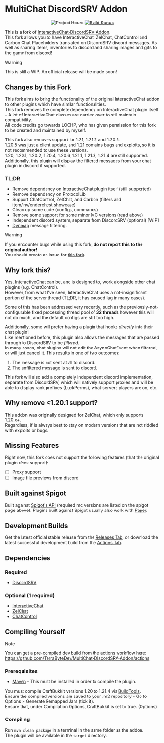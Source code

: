 # MultiChat DiscordSRV Addon
<div align="center">
    <img src="https://wakatime.com/badge/github/TerraByteDev/MultiChat-DiscordSRV-Addon.svg" alt = "Project Hours">
    <a href="https://github.com/TerraByteDev/MultiChat-DiscordSRV-Addon/actions">
        <img alt="Build Status" src="https://github.com/TerraByteDev/MultiChat-DiscordSRV-Addon/actions/workflows/build.yml/badge.svg">
    </a>
</div>

This is a fork of [InteractiveChat-DiscordSRV-Addon](https://github.com/LOOHP/InteractiveChat-DiscordSRV-Addon).\
This fork allows you to have InteractiveChat, ZelChat, ChatControl and Carbon Chat Placeholders translated on DiscordSRV discord messages. As well as sharing items, inventories to discord and sharing images and gifs to the game from discord!

> [!WARNING]
> This is still a WIP.
> An official release will be made soon!

## Changes by this Fork
This fork aims to bring the functionality of the original InteractiveChat addon to other plugins which have similar functionalities.\
This fork removes the complete dependency on InteractiveChat plugin itself - A lot of InteractiveChat classes are carried over to still maintain compatibility.\
All code credits go towards LOOHP, who has given permission for this fork to be created and maintained by myself.

This fork also removes support for 1.21, 1.21.2 and 1.20.5.\
1.20.5 was just a client update, and 1.21 contains bugs and exploits, so it is not recommended to use these versions.\
1.20, 1.20.1, 1.20.2, 1.20.4, 1.20.6, 1.21.1, 1.21.3, 1.21.4 are still supported.\
Additionally, this plugin will display the filtered messages from your chat plugin in discord if supported.

### TL;DR
- Remove dependency on InteractiveChat plugin itself (still supported)
- Remove dependency on ProtocolLib
- Support ChatControl, ZelChat, and Carbon (filters and item/inv/enderchest showcase)
- Clean up some code (configs, commands)
- Remove some support for some minor MC versions (read above)
- Independent discord system, separate from DiscordSRV (optional) [WIP]
- [Dynmap](https://github.com/webbukkit/dynmap) message filtering.

> [!WARNING]
> If you encounter bugs while using this fork, **do not report this to the original author!**\
> You should create an issue for [this fork](https://github.com/TerraByteDev/MultiChat-DIscordSRV-Addon/issues).

## Why fork this?
Yes, InteractiveChat can be, and is designed to, work alongside other chat plugins (e.g. ChatControl).\
However, from what I've seen, InteractiveChat uses a not-insignificant portion of the server thread (TL;DR, it has caused lag in many cases).

Some of this has been addressed very recently, such as the previously-not-configurable fixed processing thread pool of **32 threads** however this will not do much, and the default configs are still too high.

Additionally, some will prefer having a plugin that hooks *directly* into their chat plugin!\
Like mentioned before, this plugin also allows the messages that are passed through to DiscordSRV to be *filtered*.\
In many cases, chat plugins will not edit the AsyncChatEvent when filtered, or will just cancel it. This results in one of two outcomes:
1. The message is not sent at all to discord.
2. The unfiltered message is sent to discord.

This fork will also add a completely independent discord implementation, separate from DiscordSRV, which will natively support proxies and will be able to display rank prefixes (LuckPerms), what servers players are on, etc.

## Why remove <1.20.1 support?
This addon was originally designed for ZelChat, which only supports 1.20.x+.\
Regardless, if is always best to stay on modern versions that are not riddled with exploits or bugs.


## Missing Features
Right now, this fork does not support the following features (that the original plugin *does* support):
- [ ] Proxy support
- [ ] Image file previews from discord

## Built against Spigot
Built against [Spigot's API](https://www.spigotmc.org/wiki/buildtools/) (required mc versions are listed on the spigot page above).
Plugins built against Spigot usually also work with [Paper](https://papermc.io/).

## Development Builds

Get the latest official stable release from the [Releases Tab](https://github.com/TerraByteDev/MultiChat-DiscordSRV-Addon/releases), or download the latest successful development build from the [Actions Tab](https://github.com/TerraByteDev/MultiChat-DiscordSRV-Addon/actions/workflows/build.yml?query=is%3Asuccess).

## Dependencies 

### Required
- [DiscordSRV](https://www.spigotmc.org/resources/discordsrv.18494/)

### Optional (1 required)
- [InteractiveChat](https://www.spigotmc.org/resources/75870/)
- [ZelChat](https://builtbybit.com/resources/zelchat-high-performance-simple.47406/)
- [ChatControl](https://builtbybit.com/resources/chatcontrol-format-filter-chat.18217/)

## Compiling Yourself
> [!NOTE]
> You can get a pre-compiled dev build from the actions workflow here: https://github.com/TerraByteDev/MultiChat-DIscordSRV-Addon/actions

### Prerequisites
- [Maven](https://maven.apache.org/) - This must be installed in order to compile the plugin.

You must compile CraftBukkit versions 1.20 to 1.21.4 via [BuildTools](https://www.spigotmc.org/wiki/buildtools/).\
Ensure the compiled versions are saved to your .m2 repository - Go to Options > Generate Remapped Jars (tick it).\
Ensure that, under Compilation Options, CraftBukkit is set to true. (Options)

### Compiling
Run `mvn clean package` in a terminal in the same folder as the addon.\
The plugin will be available in the `target` directory.
